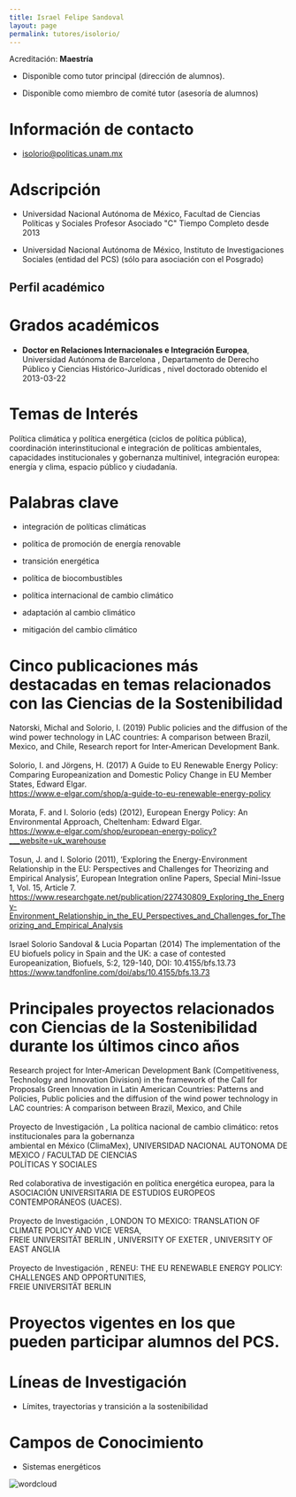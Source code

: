```yaml
---
title: Israel Felipe Sandoval
layout: page
permalink: tutores/isolorio/
---
```


Acreditación: **Maestría**


 - Disponible como tutor principal (dirección de alumnos).


 - Disponible como miembro de comité tutor (asesoría de alumnos)





# Información de contacto

 - <isolorio@politicas.unam.mx>





# Adscripción


 - Universidad Nacional Autónoma de México, Facultad de Ciencias Políticas y Sociales     Profesor Asociado &quot;C&quot; Tiempo Completo desde 2013
 

 - Universidad Nacional Autónoma de México, Instituto de Investigaciones Sociales (entidad del PCS) (sólo para asociación con el Posgrado)  





## Perfil académico


# Grados académicos


 - **Doctor en Relaciones Internacionales e Integración Europea**, Universidad Autónoma de Barcelona , Departamento de Derecho Público y Ciencias Histórico-Jurídicas , nivel doctorado obtenido el 2013-03-22




# Temas de Interés

Política climática y política energética (ciclos de política pública), coordinación interinstitucional e integración de políticas ambientales, capacidades institucionales y gobernanza multinivel, integración europea: energía y clima, espacio público y ciudadanía.



# Palabras clave


 - integración de políticas climáticas

 - política de promoción de energía renovable

 - transición energética

 - política de biocombustibles

 - política internacional de cambio climático

 - adaptación al cambio climático

 - mitigación del cambio climático




# Cinco publicaciones más destacadas en temas relacionados con las Ciencias de la Sostenibilidad

Natorski, Michal and Solorio, I. (2019) Public policies and the diffusion of the wind power technology in LAC countries: A comparison between Brazil, Mexico, and Chile, Research report for Inter-American Development Bank.<br /><br />Solorio, I. and Jörgens, H. (2017) A Guide to EU Renewable Energy Policy: Comparing Europeanization and Domestic Policy Change in EU Member States, Edward Elgar.<br />https://www.e-elgar.com/shop/a-guide-to-eu-renewable-energy-policy<br /><br />Morata, F. and I. Solorio (eds) (2012), European Energy Policy: An Environmental Approach, Cheltenham: Edward Elgar. <br />https://www.e-elgar.com/shop/european-energy-policy?___website=uk_warehouse<br /><br />Tosun, J. and I. Solorio (2011), ‘Exploring the Energy-Environment Relationship in the EU:  Perspectives and Challenges for Theorizing and Empirical Analysis’, European Integration online Papers, Special Mini-Issue 1, Vol.  15, Article 7.<br />https://www.researchgate.net/publication/227430809_Exploring_the_Energy-Environment_Relationship_in_the_EU_Perspectives_and_Challenges_for_Theorizing_and_Empirical_Analysis<br /><br />Israel Solorio Sandoval &amp; Lucia Popartan (2014) The implementation of the EU biofuels policy in Spain and the UK: a case of contested Europeanization, Biofuels, 5:2, 129-140, DOI: 10.4155/bfs.13.73<br />https://www.tandfonline.com/doi/abs/10.4155/bfs.13.73




# Principales proyectos relacionados con Ciencias de la Sostenibilidad durante los últimos cinco años

Research project for Inter-American Development Bank (Competitiveness, Technology and Innovation Division) in the framework of the Call for Proposals Green Innovation in Latin American Countries: Patterns and Policies, Public policies and the diffusion of the wind power technology in LAC countries: A comparison between Brazil, Mexico, and Chile<br /><br />Proyecto de Investigación , La política nacional de cambio climático: retos institucionales para la gobernanza<br />ambiental en México (ClimaMex), UNIVERSIDAD NACIONAL AUTONOMA DE MEXICO / FACULTAD DE CIENCIAS<br />POLÍTICAS Y SOCIALES<br /><br />Red colaborativa de investigación en política energética europea, para la ASOCIACIÓN UNIVERSITARIA DE ESTUDIOS EUROPEOS CONTEMPORÁNEOS (UACES). <br /><br />Proyecto de Investigación , LONDON TO MEXICO: TRANSLATION OF CLIMATE POLICY AND VICE VERSA,<br />FREIE UNIVERSITÄT BERLIN , UNIVERSITY OF EXETER , UNIVERSITY OF EAST ANGLIA<br /><br />Proyecto de Investigación , RENEU: THE EU RENEWABLE ENERGY POLICY: CHALLENGES AND OPPORTUNITIES,<br />FREIE UNIVERSITÄT BERLIN




# Proyectos vigentes en los que pueden participar alumnos del PCS.






# Líneas de Investigación


 - Límites, trayectorias y transición a la sostenibilidad





# Campos de Conocimiento

 - Sistemas energéticos



![wordcloud](https://sostenibilidad.posgrado.unam.mx/media/perfil-academico/154/wordcloud.png)
